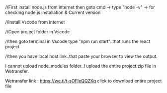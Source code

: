//First install node.js from internet
  then goto cmd -> type "node -v" -> for checking node.js installation & Current version

//Install Vscode from internet

//Open project folder in Vscode

//then goto terminal in Vscode type "npm run start"..that runs the react project

//then you have local host link..that paste your browser to view the output.

I cannot upload node_modules folder..I upload the entire project zip file in Wetransfer.

Wetransfer link : https://we.tl/t-sOFIeQQZKq 
click to download entire project file
